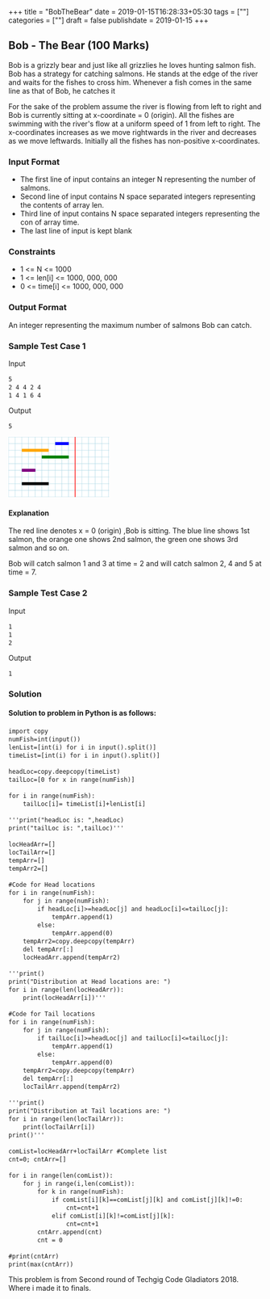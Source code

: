 +++
title = "BobTheBear"
date = 2019-01-15T16:28:33+05:30
tags = [""]
categories = [""]
draft = false
publishdate = 2019-01-15
+++

## Bob - The Bear (100 Marks)

Bob is a grizzly bear and just like all grizzlies he loves hunting salmon fish. Bob has a strategy for catching salmons. He stands at the edge of the river and waits for the fishes to cross him. Whenever a fish comes in the same line as that of Bob, he catches it

For the sake of the problem assume the river is flowing from left to right and Bob is currently sitting at x-coordinate = 0 (origin). All the fishes are swimming with the river's flow at a uniform speed of 1 from left to right. The x-coordinates increases as we move rightwards in the river and decreases as we move leftwards. Initially all the fishes has non-positive x-coordinates.

### Input Format

* The first line of input contains  an integer N representing the number of salmons. 
* Second line of input contains N space separated integers representing the contents of array len.
* Third line of input contains N space separated integers representing the con of array time.
* The last line of input is kept blank

### Constraints

* 1 <= N <= 1000
* 1 <= len[i] <= 1000, 000, 000
* 0 <= time[i] <= 1000, 000, 000


### Output Format

An integer representing the maximum number of salmons Bob can catch.

### Sample Test Case 1

Input
```
5
2 4 4 2 4
1 4 1 6 4

```
Output
```
5
```

<img src="/posts/images/bobthebear.png" alt="drawing" width="200"/>

#### Explanation

 
The red line denotes x = 0 (origin) ,Bob is sitting. The blue line shows 1st salmon, the orange one shows 2nd salmon, the green one shows 3rd salmon and so on.

Bob will catch salmon 1 and 3 at time = 2 and will catch salmon 2, 4 and 5 at time = 7.


### Sample Test Case 2

Input
```
1
1
2

```
Output
```
1
```

### Solution


#### Solution to problem in Python is as follows:

```
import copy
numFish=int(input())
lenList=[int(i) for i in input().split()]
timeList=[int(i) for i in input().split()]

headLoc=copy.deepcopy(timeList)
tailLoc=[0 for x in range(numFish)]

for i in range(numFish):
    tailLoc[i]= timeList[i]+lenList[i]

'''print("headLoc is: ",headLoc)
print("tailLoc is: ",tailLoc)'''

locHeadArr=[]
locTailArr=[]
tempArr=[]
tempArr2=[]

#Code for Head locations
for i in range(numFish):
    for j in range(numFish):
        if headLoc[i]>=headLoc[j] and headLoc[i]<=tailLoc[j]:
            tempArr.append(1)
        else:
            tempArr.append(0)
    tempArr2=copy.deepcopy(tempArr)
    del tempArr[:]
    locHeadArr.append(tempArr2)

'''print()
print("Distribution at Head locations are: ")
for i in range(len(locHeadArr)):
    print(locHeadArr[i])'''

#Code for Tail locations
for i in range(numFish):
    for j in range(numFish):
        if tailLoc[i]>=headLoc[j] and tailLoc[i]<=tailLoc[j]:
            tempArr.append(1)
        else:
            tempArr.append(0)
    tempArr2=copy.deepcopy(tempArr)
    del tempArr[:]
    locTailArr.append(tempArr2)

'''print()
print("Distribution at Tail locations are: ")
for i in range(len(locTailArr)):
    print(locTailArr[i])
print()'''

comList=locHeadArr+locTailArr #Complete list
cnt=0; cntArr=[]

for i in range(len(comList)):
    for j in range(i,len(comList)):
        for k in range(numFish):
            if comList[i][k]==comList[j][k] and comList[j][k]!=0:
                cnt=cnt+1
            elif comList[i][k]!=comList[j][k]:
                cnt=cnt+1
        cntArr.append(cnt)
        cnt = 0

#print(cntArr)
print(max(cntArr))
```

This problem is from Second round of Techgig Code Gladiators 2018. Where i made it to finals.